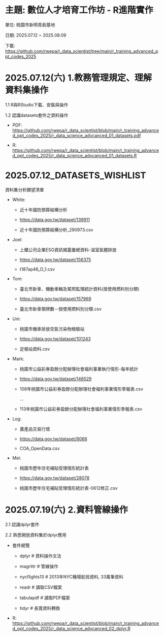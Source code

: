 # 主題: 數位人才培育工作坊 - R進階實作

單位: 桃園市新明青創基地

日期: 2025.07.12 ~ 2025.08.09

下載: https://github.com/rwepa/r_data_scientist/tree/main/r_training_advanced_ppt_codes_2025

# 2025.07.12(六) 1.教務管理規定、理解資料集操作

  1.1 R與RStudio下載、安裝與操作
  
  1.2 認識datasets套件之資料操作
  
  + PDF: https://github.com/rwepa/r_data_scientist/blob/main/r_training_advanced_ppt_codes_2025/r_data_science_advcanced_01_datasets.pdf

  + R: https://github.com/rwepa/r_data_scientist/blob/main/r_training_advanced_ppt_codes_2025/r_data_science_advcanced_01_datasets.R

# 2025.07.12_DATASETS_WISHLIST

資料集分析願望清單

+ White:

  + 近十年國防預算結構分析

  + https://data.gov.tw/dataset/139911

  + 近十年國防預算結構分析_290973.csv

+ Joel:

  + 上櫃公司企業ESG資訊揭露彙總資料-溫室氣體排放
 
  + https://data.gov.tw/dataset/156375
 
  + t187ap46_O_1.csv

+ Tom:

  + 臺北市新車、機動車輛及駕照監理統計資料(按使用燃料別分類)

  + https://data.gov.tw/dataset/157969

  + 臺北市新車領牌數－按使用燃料別分類.csv

+ Uni:

  + 桃園市機車排放空氣污染物檢驗站
  
  + https://data.gov.tw/dataset/101243

  + 定檢站資料.csv

+ Mark:

  + 桃園市公益彩券盈餘分配辦理社會福利事業執行情形-每年統計

  + https://data.gov.tw/dataset/148529

  + 108年桃園市公益彩券盈餘分配辦理社會福利事業情形季報表.csv
  
    ...

  + 113年桃園市公益彩券盈餘分配辦理社會福利事業情形季報表.csv

+ Log:

  + 農產品交易行情

  + https://data.gov.tw/dataset/8066

  + COA_OpenData.csv

+ Mei:

  + 桃園市歷年住宅補貼受理情形統計表

  + https://data.gov.tw/dataset/28078
 
  + 桃園市歷年住宅補貼受理情形統計表-0612修正.csv

 # 2025.07.19(六) 2.資料管線操作

   2.1 認識dplyr套件

   2.2 熟悉開放資料集於dplyr應用

   + 套件總覽

      + dplyr        # 資料操作文法
      
      + magrittr     # 管線操作
      
      + nycflights13 # 2013年NYC機場航班資料, 33萬筆資料 
      
      + readr        # 讀取CSV檔案
      
      + tabulapdf    # 讀取PDF檔案
      
      + tidyr        # 長寬資料轉換

   + R: https://github.com/rwepa/r_data_scientist/blob/main/r_training_advanced_ppt_codes_2025/r_data_science_advcanced_02_dplyr.R
